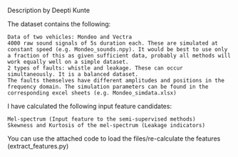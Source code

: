 Description by Deepti Kunte



The dataset contains the following:

    Data of two vehicles: Mondeo and Vectra
    4000 raw sound signals of 5s duration each. These are simulated at constant speed (e.g. Mondeo_sounds.npy). It would be best to use only a fraction of this as given sufficient data, probably all methods will work equally well on a simple dataset.
    2 types of faults: whistle and leakage. These can occur simultaneously. It is a balanced dataset.
    The faults themselves have different amplitudes and positions in the frequency domain. The simulation parameters can be found in the corresponding excel sheets (e.g. Mondeo_simdata.xlsx) 

 

I have calculated the following input feature candidates:

    Mel-spectrum (Input feature to the semi-supervised methods)
    Skewness and Kurtosis of the mel-spectrum (Leakage indicators)

 

You can use the attached code to load the files/re-calculate the features (extract_features.py)
